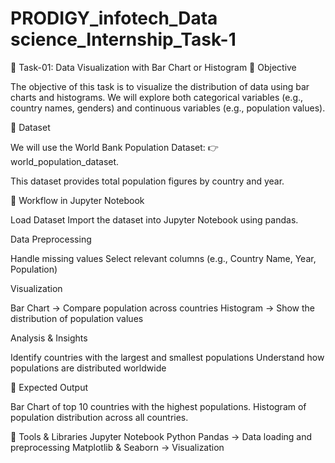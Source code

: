 # PRODIGY_infotech_Data science_Internship_Task-1

📓 Task-01: Data Visualization with Bar Chart or Histogram
🔹 Objective

The objective of this task is to visualize the distribution of data using bar charts and histograms.
We will explore both categorical variables (e.g., country names, genders) and continuous variables (e.g., population values).

🔹 Dataset

We will use the World Bank Population Dataset:
👉 world_population_dataset.

This dataset provides total population figures by country and year.

🔹 Workflow in Jupyter Notebook

Load Dataset
Import the dataset into Jupyter Notebook using pandas.

Data Preprocessing

Handle missing values
Select relevant columns (e.g., Country Name, Year, Population)

Visualization

Bar Chart → Compare population across countries
Histogram → Show the distribution of population values

Analysis & Insights

Identify countries with the largest and smallest populations
Understand how populations are distributed worldwide

🔹 Expected Output

  Bar Chart of top 10 countries with the highest populations.
  Histogram of population distribution across all countries.

🔹 Tools & Libraries
    Jupyter Notebook
    Python
    Pandas → Data loading and preprocessing
    Matplotlib & Seaborn → Visualization
